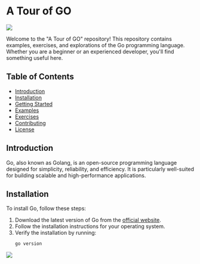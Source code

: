 # A Tour of GO

![](https://go.dev/blog/go-brand/Go-Logo/PNG/Go-Logo_Blue.png)

Welcome to the "A Tour of GO" repository! This repository contains examples, exercises, and explorations of the Go programming language. Whether you are a beginner or an experienced developer, you'll find something useful here.

## Table of Contents

- [Introduction](#introduction)
- [Installation](#installation)
- [Getting Started](#getting-started)
- [Examples](#examples)
- [Exercises](#exercises)
- [Contributing](#contributing)
- [License](#license)

## Introduction

Go, also known as Golang, is an open-source programming language designed for simplicity, reliability, and efficiency. It is particularly well-suited for building scalable and high-performance applications.

## Installation

To install Go, follow these steps:

1. Download the latest version of Go from the [official website](https://golang.org/dl/).
2. Follow the installation instructions for your operating system.
3. Verify the installation by running:
   ```sh
   go version

![](https://miro.medium.com/v2/resize:fit:720/format:webp/0*KOu_flMjafF663hu.gif)
